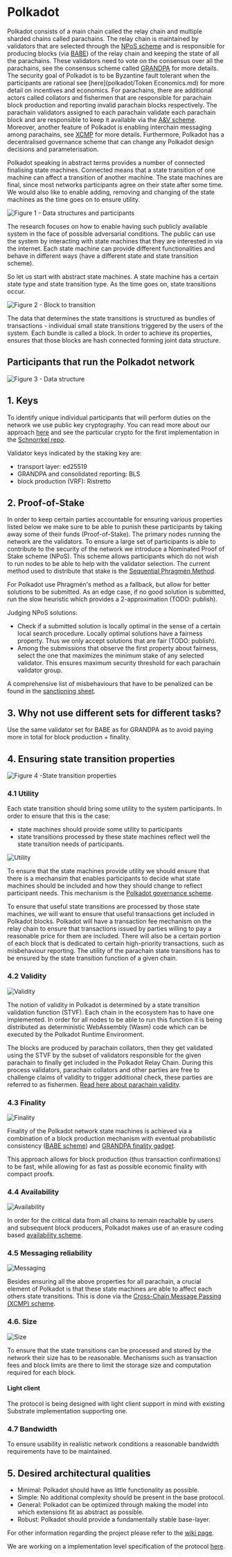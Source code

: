 # Polkadot

Polkadot consists of a main chain called the relay chain and multiple sharded chains called parachains. The relay chain is maintained by validators that are selected through the [NPoS scheme](polkadot/NPoS.rst) and is responsible for producing blocks (via [BABE](polkadot/BABE)) of the relay chain and keeping the state of all the parachains.
These validators need to vote on the consensus over all the parachains, see the consensus scheme called [GRANDPA](polkadot/GRANDPA.md) for more details.
The security goal of Polkadot is to be Byzantine fault tolerant when the participants are rational see [here](polkadot/Token Economics.md) for more detail on incentives and economics.
For parachains, there are additional actors called collators and fishermen that are responsible for parachain block production  and reporting invalid parachain blocks respectively.
The parachain validators assigned to each parachain validate each parachain block and are responsible to keep it available via the [A&V scheme](polkadot/Availability_and_Validity.md). Moreover, another feature of Polkadot is enabling interchain messaging among parachains, see [XCMP](polkadot/XCMP.md) for more details.
Furthermore, Polkadot has a decentralised governance scheme that can change any Polkadot design decisions and parameterisation.


Polkadot speaking in abstract terms provides a number of connected finalising state machines. Connected means that a state transition of one machine can affect a transition of another machine. The state machines are final, since most networks participants agree on their state after some time. We would also like to enable adding, removing and changing of the state machines as the time goes on to ensure utility.

![Figure 1 - Data structures and participants](images/whole.png)


The research focuses on how to enable having such publicly available system in the face of possible adversarial conditions. The public can use the system by interacting with state machines that they are interested in via the internet. Each state machine can provide different functionalities and behave in different ways (have a different state and state transition scheme).

So let us start with abstract state machines. A state machine has a certain state type and state transition type. As the time goes on, state transitions occur.

![Figure 2 - Block to transition](images/block_to_transition.png)


The data that determines the state transitions is structured as bundles of transactions - individual small state transitions triggered by the users of the system. Each bundle is called a block. In order to achieve its properties, ensures that those blocks are hash connected forming joint data structure.

## Participants that run the Polkadot network 

![Figure 3 - Data structure](images/data_structure.png)


## 1. Keys

To identify unique individual participants that will perform duties on the network we use public key cryptography. You can read more about our approach [here](https://research.web3.foundation/en/latest/polkadot/keys/) and see the particular crypto for the first implementation in the [Schnorrkel repo](https://github.com/w3f/schnorrkel).

Validator keys indicated by the staking key are:
 - transport layer: ed25519
 - GRANDPA and consolidated reporting: BLS
 - block production (VRF): Ristretto

## 2. Proof-of-Stake

In order to keep certain parties accountable for ensuring various properties listed below we make sure to be able to punish these participants by taking away some of their funds (Proof-of-Stake). The primary nodes running the network are the validators. To ensure a large set of participants is able to contribute to the security of the network we introduce a Nominated Proof of Stake scheme (NPoS). This scheme allows participants which do not wish to run nodes to be able to help with the validator selection. The current method used to distribute that stake is the [Sequential Phragmén Method](NPoS/index.md).

For Polkadot use Phragmén's method as a fallback, but allow for better solutions to be submitted. As an edge case, if no good solution is submitted, run the slow heuristic which provides a 2-approximation (TODO: publish).

Judging NPoS solutions:

- Check if a submitted solution is locally optimal in the sense of a certain local search procedure. Locally optimal solutions have a fairness property. Thus we only accept solutions that are fair (TODO: publish).
- Among the submissions that observe the first property about fairness, select the one that maximizes the minimum stake of any selected validator. This ensures maximum security threshold for each parachain validator group.

A comprehensive list of misbehaviours that have to be penalized can be found in the [sanctioning sheet](https://docs.google.com/spreadsheets/d/1HSCiAf9pyxUSwojGQzg_pestlS_8yupCOTGnIGSvp9Q/edit?usp=sharing).

## 3. Why not use different sets for different tasks?

Use the same validator set for BABE as for GRANDPA as to avoid paying more in total for block production + finality.

## 4. Ensuring state transition properties

![Figure 4 -State transition properties](images/properties.png)


### 4.1 Utility

Each state transition should bring some utility to the system participants. In order to ensure that this is the case:

- state machines should provide some utility to participants
- state transitions processed by these state machines reflect well the state transition needs of participants.

![Utility](images/usefulness.png)

To ensure that the state machines provide utility we should ensure that there is a mechansim that enables participants to decide what state machines should be included and how they should change to reflect participant needs. This mechanism is the [Polkadot governance scheme](https://github.com/paritytech/polkadot/wiki/Governance).

To ensure that useful state transitions are processed by those state machines, we will want to ensure that useful transactions get included in Polkadot blocks. Polkadot will have a transaction fee mechanism on the relay chain to ensure that transactions issued by parties willing to pay a reasonable price for them are included. There will also be a certain portion of each block that is dedicated to certain high-priority transactions, such as misbehaviour reporting. The utility of the parachain state transitions has to be ensured by the state transition function of a given chain.

### 4.2 Validity

![Validity](images/validity.png)

The notion of validity in Polkadot is determined by a state transition validation function (STVF). Each chain in the ecosystem has to have one implemented. In order for all nodes to be able to run this function it is being distributed as deterministic WebAssembly (Wasm) code which can be executed by the Polkadot Runtime Environment.

The blocks are produced by parachain collators, then they get validated using the STVF by the subset of validators responsible for the given parachain to finally get included in the Polkadot Relay Chain. During this process validators, parachain collators and other parties are free to challenge claims of validity to trigger additional check, these parties are referred to as fishermen. [Read here about parachain validity](Availability_and_Validity.md).

### 4.3 Finality

![Finality](images/canonicality.png)

Finality of the Polkadot network state machines is achieved via a combination of a block production mechanism with eventual probabilistic consistency ([BABE scheme](BABE/Babe.md)) and [GRANDPA finality gadget](GRANDPA.md).

This approach allows for block production (thus transaction confirmations) to be fast, while allowing for as fast as possible economic finality with compact proofs.

### 4.4 Availability

![Availability](images/availability.png)

In order for the critical data from all chains to remain reachable by users and subsequent block producers, Polkadot makes use of an erasure coding based [availability scheme](Availability_and_Validity.md).

### 4.5 Messaging reliability

![Messaging](images/messaging.png)

Besides ensuring all the above properties for all parachain, a crucial element of Polkadot is that these state machines are able to affect each others state transitions. This is done via the [Cross-Chain Message Passing (XCMP) scheme](XCMP.md).

### 4.6. Size

![Size](images/size.png)

To ensure that the state transitions can be processed and stored by the network their size has to be reasonable. Mechanisms such as transaction fees and block limits are there to limit the storage size and computation required for each block.

#### Light client

The protocol is being designed with light client support in mind with existing Substrate implementation supporting one.

### 4.7 Bandwidth

To ensure usability in realistic network conditions a reasonable bandwidth requirements have to be maintained.

## 5. Desired architectural qualities

* Minimal: Polkadot should have as little functionality as possible.
* Simple: No additional complexity should be present in the base protocol.
* General: Polkadot can be optimized through making the model into which extensions fit as abstract as possible.
* Robust: Polkadot should provide a fundamentally stable base-layer.


For other information regarding the project please refer to the [wiki page](https://wiki.polkadot.network). 

We are working on a implementation level specification of the protocol [here](https://github.com/w3f/polkadot-re-spec).
